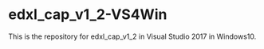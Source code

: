 # edxl_cap_v1_2-VS4Win
This is the repository for edxl_cap_v1_2 in Visual Studio 2017 in Windows10.
